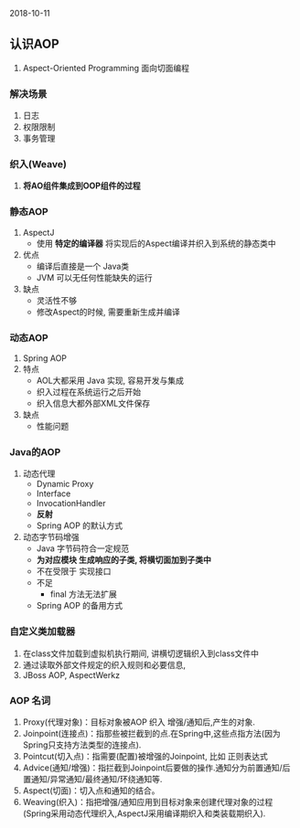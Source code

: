 2018-10-11

## 认识AOP
1. Aspect-Oriented Programming 面向切面编程

### 解决场景
1. 日志
2. 权限限制
3. 事务管理

### 织入(Weave)
1. **将AO组件集成到OOP组件的过程**

### 静态AOP
1. AspectJ
    - 使用 **特定的编译器** 将实现后的Aspect编译并织入到系统的静态类中
2. 优点
    - 编译后直接是一个 Java类
    - JVM 可以无任何性能缺失的运行
3. 缺点
    - 灵活性不够
    - 修改Aspect的时候, 需要重新生成并编译
    
### 动态AOP
1. Spring AOP
2. 特点
    - AOL大都采用 Java 实现, 容易开发与集成
    - 织入过程在系统运行之后开始
    - 织入信息大都外部XML文件保存
3. 缺点
    - 性能问题
    
### Java的AOP
1. 动态代理
    - Dynamic Proxy
    - Interface
    - InvocationHandler
    - **反射**
    - Spring AOP 的默认方式
2. 动态字节码增强
    - Java 字节码符合一定规范
    - **为对应模块 生成响应的子类, 将横切面加到子类中**
    - 不在受限于 实现接口
    - 不足
        - final 方法无法扩展
    - Spring AOP 的备用方式
    
### 自定义类加载器
1. 在class文件加载到虚拟机执行期间, 讲横切逻辑织入到class文件中
2. 通过读取外部文件规定的织入规则和必要信息, 
3. JBoss AOP, AspectWerkz

### AOP 名词
1. Proxy(代理对象)：目标对象被AOP 织入 增强/通知后,产生的对象.
1. Joinpoint(连接点)：指那些被拦截到的点.在Spring中,这些点指方法(因为Spring只支持方法类型的连接点).
1. Pointcut(切入点)：指需要(配置)被增强的Joinpoint, 比如 正则表达式
1. Advice(通知/增强)：指拦截到Joinpoint后要做的操作.通知分为前置通知/后置通知/异常通知/最终通知/环绕通知等.
1. Aspect(切面)：切入点和通知的结合。
1. Weaving(织入)：指把增强/通知应用到目标对象来创建代理对象的过程(Spring采用动态代理织入,AspectJ采用编译期织入和类装载期织入).